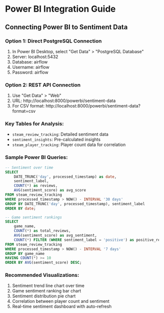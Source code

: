# Power BI Integration Guide

## Connecting Power BI to Sentiment Data

### Option 1: Direct PostgreSQL Connection
1. In Power BI Desktop, select "Get Data" > "PostgreSQL Database"
2. Server: localhost:5432
3. Database: airflow
4. Username: airflow
5. Password: airflow

### Option 2: REST API Connection
1. Use "Get Data" > "Web" 
2. URL: http://localhost:8000/powerbi/sentiment-data
3. For CSV format: http://localhost:8000/powerbi/sentiment-data?format=csv

### Key Tables for Analysis:
- `steam_review_tracking`: Detailed sentiment data
- `sentiment_insights`: Pre-calculated insights
- `steam_player_tracking`: Player count data for correlation

### Sample Power BI Queries:

```sql
-- Sentiment over time
SELECT 
    DATE_TRUNC('day', processed_timestamp) as date,
    sentiment_label,
    COUNT(*) as reviews,
    AVG(sentiment_score) as avg_score
FROM steam_review_tracking 
WHERE processed_timestamp > NOW() - INTERVAL '30 days'
GROUP BY DATE_TRUNC('day', processed_timestamp), sentiment_label
ORDER BY date;

-- Game sentiment rankings
SELECT 
    game_name,
    COUNT(*) as total_reviews,
    AVG(sentiment_score) as avg_sentiment,
    COUNT(*) FILTER (WHERE sentiment_label = 'positive') as positive_reviews
FROM steam_review_tracking 
WHERE processed_timestamp > NOW() - INTERVAL '7 days'
GROUP BY game_name
HAVING COUNT(*) >= 10
ORDER BY AVG(sentiment_score) DESC;
```

### Recommended Visualizations:
1. Sentiment trend line chart over time
2. Game sentiment ranking bar chart
3. Sentiment distribution pie chart
4. Correlation between player count and sentiment
5. Real-time sentiment dashboard with auto-refresh
